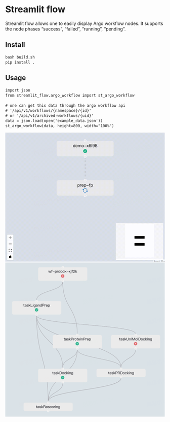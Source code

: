 # Streamlit flow

Streamlit flow allows one to easily display Argo workflow nodes. It supports the node phases “success”, “failed”, “running”, “pending”.

## Install
```
bash build.sh
pip install .
```

## Usage
```
import json
from streamlit_flow.argo_workflow import st_argo_workflow

# one can get this data through the argo workflow api
# '/api/v1/workflows/{namespace}/{id}'
# or '/api/v1/archived-workflows/{uid}'
data = json.load(open('example_data.json'))
st_argo_workflow(data, height=800, width="100%")
```
![image](st_flow.gif)
![image](image.png)
